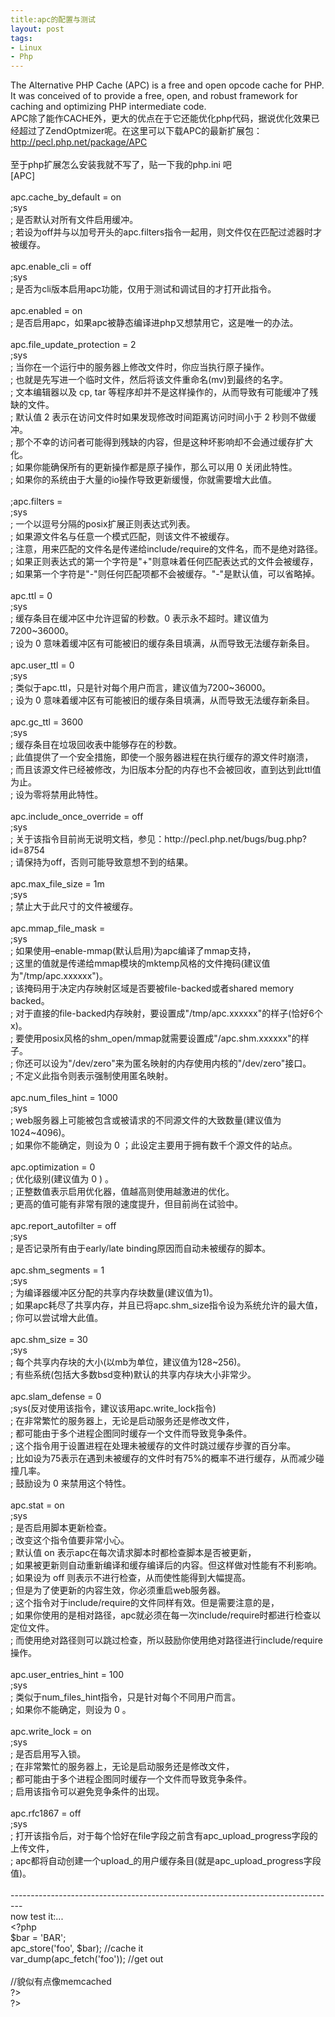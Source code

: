 ```yaml
---
title:apc的配置与测试
layout: post
tags:
- Linux
- Php
---
```

<div> The Alternative PHP Cache (APC) is a free and open opcode cache for PHP.    It was conceived of to provide a free, open, and robust framework for    caching and optimizing PHP intermediate code.<br/>APC除了能作CACHE外，更大的优点在于它还能优化php代码，据说优化效果已经超过了ZendOptmizer呢。在这里可以下载APC的最新扩展包： <a href="http://pecl.php.net/package/APC" target="_blank">http://pecl.php.net/package/APC</a><br/><br/>至于php扩展怎么安装我就不写了，贴一下我的php.ini 吧<br/>[APC]<br/><br/>apc.cache_by_default = on<br/>;sys<br/>; 是否默认对所有文件启用缓冲。<br/>; 若设为off并与以加号开头的apc.filters指令一起用，则文件仅在匹配过滤器时才被缓存。<br/><br/>apc.enable_cli = off<br/>;sys<br/>; 是否为cli版本启用apc功能，仅用于测试和调试目的才打开此指令。<br/><br/>apc.enabled = on<br/>; 是否启用apc，如果apc被静态编译进php又想禁用它，这是唯一的办法。<br/><br/>apc.file_update_protection = 2<br/>;sys<br/>; 当你在一个运行中的服务器上修改文件时，你应当执行原子操作。<br/>; 也就是先写进一个临时文件，然后将该文件重命名(mv)到最终的名字。<br/>; 文本编辑器以及 cp, tar 等程序却并不是这样操作的，从而导致有可能缓冲了残缺的文件。<br/>; 默认值 2 表示在访问文件时如果发现修改时间距离访问时间小于 2 秒则不做缓冲。<br/>; 那个不幸的访问者可能得到残缺的内容，但是这种坏影响却不会通过缓存扩大化。<br/>; 如果你能确保所有的更新操作都是原子操作，那么可以用 0 关闭此特性。<br/>; 如果你的系统由于大量的io操作导致更新缓慢，你就需要增大此值。<br/><br/>;apc.filters =<br/>;sys<br/>; 一个以逗号分隔的posix扩展正则表达式列表。<br/>; 如果源文件名与任意一个模式匹配，则该文件不被缓存。<br/>; 注意，用来匹配的文件名是传递给include/require的文件名，而不是绝对路径。<br/>; 如果正则表达式的第一个字符是"+"则意味着任何匹配表达式的文件会被缓存，<br/>; 如果第一个字符是"-"则任何匹配项都不会被缓存。"-"是默认值，可以省略掉。<br/><br/>apc.ttl = 0<br/>;sys<br/>; 缓存条目在缓冲区中允许逗留的秒数。0 表示永不超时。建议值为7200~36000。<br/>; 设为 0 意味着缓冲区有可能被旧的缓存条目填满，从而导致无法缓存新条目。<br/><br/>apc.user_ttl = 0<br/>;sys<br/>; 类似于apc.ttl，只是针对每个用户而言，建议值为7200~36000。<br/>; 设为 0 意味着缓冲区有可能被旧的缓存条目填满，从而导致无法缓存新条目。<br/><br/>apc.gc_ttl = 3600<br/>;sys<br/>; 缓存条目在垃圾回收表中能够存在的秒数。<br/>; 此值提供了一个安全措施，即使一个服务器进程在执行缓存的源文件时崩溃，<br/>; 而且该源文件已经被修改，为旧版本分配的内存也不会被回收，直到达到此ttl值为止。<br/>; 设为零将禁用此特性。<br/><br/>apc.include_once_override = off<br/>;sys<br/>; 关于该指令目前尚无说明文档，参见：http://pecl.php.net/bugs/bug.php?id=8754<br/>; 请保持为off，否则可能导致意想不到的结果。<br/><br/>apc.max_file_size = 1m<br/>;sys<br/>; 禁止大于此尺寸的文件被缓存。<br/><br/>apc.mmap_file_mask =<br/>;sys<br/>; 如果使用–enable-mmap(默认启用)为apc编译了mmap支持，<br/>; 这里的值就是传递给mmap模块的mktemp风格的文件掩码(建议值为"/tmp/apc.xxxxxx")。<br/>; 该掩码用于决定内存映射区域是否要被file-backed或者shared memory backed。<br/>; 对于直接的file-backed内存映射，要设置成"/tmp/apc.xxxxxx"的样子(恰好6个x)。<br/>; 要使用posix风格的shm_open/mmap就需要设置成"/apc.shm.xxxxxx"的样子。<br/>; 你还可以设为"/dev/zero"来为匿名映射的内存使用内核的"/dev/zero"接口。<br/>; 不定义此指令则表示强制使用匿名映射。<br/><br/>apc.num_files_hint = 1000<br/>;sys<br/>; web服务器上可能被包含或被请求的不同源文件的大致数量(建议值为1024~4096)。<br/>; 如果你不能确定，则设为 0 ；此设定主要用于拥有数千个源文件的站点。<br/><br/>apc.optimization = 0<br/>; 优化级别(建议值为 0 ) 。<br/>; 正整数值表示启用优化器，值越高则使用越激进的优化。<br/>; 更高的值可能有非常有限的速度提升，但目前尚在试验中。<br/><br/>apc.report_autofilter = off<br/>;sys<br/>; 是否记录所有由于early/late binding原因而自动未被缓存的脚本。<br/><br/>apc.shm_segments = 1<br/>;sys<br/>; 为编译器缓冲区分配的共享内存块数量(建议值为1)。<br/>; 如果apc耗尽了共享内存，并且已将apc.shm_size指令设为系统允许的最大值，<br/>; 你可以尝试增大此值。<br/><br/>apc.shm_size = 30<br/>;sys<br/>; 每个共享内存块的大小(以mb为单位，建议值为128~256)。<br/>; 有些系统(包括大多数bsd变种)默认的共享内存块大小非常少。<br/><br/>apc.slam_defense = 0<br/>;sys(反对使用该指令，建议该用apc.write_lock指令)<br/>; 在非常繁忙的服务器上，无论是启动服务还是修改文件，<br/>; 都可能由于多个进程企图同时缓存一个文件而导致竞争条件。<br/>; 这个指令用于设置进程在处理未被缓存的文件时跳过缓存步骤的百分率。<br/>; 比如设为75表示在遇到未被缓存的文件时有75%的概率不进行缓存，从而减少碰撞几率。<br/>; 鼓励设为 0 来禁用这个特性。<br/><br/>apc.stat = on<br/>;sys<br/>; 是否启用脚本更新检查。<br/>; 改变这个指令值要非常小心。<br/>; 默认值 on 表示apc在每次请求脚本时都检查脚本是否被更新，<br/>; 如果被更新则自动重新编译和缓存编译后的内容。但这样做对性能有不利影响。<br/>; 如果设为 off 则表示不进行检查，从而使性能得到大幅提高。<br/>; 但是为了使更新的内容生效，你必须重启web服务器。<br/>; 这个指令对于include/require的文件同样有效。但是需要注意的是，<br/>; 如果你使用的是相对路径，apc就必须在每一次include/require时都进行检查以定位文件。<br/>; 而使用绝对路径则可以跳过检查，所以鼓励你使用绝对路径进行include/require操作。<br/><br/>apc.user_entries_hint = 100<br/>;sys<br/>; 类似于num_files_hint指令，只是针对每个不同用户而言。<br/>; 如果你不能确定，则设为 0 。<br/><br/>apc.write_lock = on<br/>;sys<br/>; 是否启用写入锁。<br/>; 在非常繁忙的服务器上，无论是启动服务还是修改文件，<br/>; 都可能由于多个进程企图同时缓存一个文件而导致竞争条件。<br/>; 启用该指令可以避免竞争条件的出现。<br/><br/>apc.rfc1867 = off<br/>;sys<br/>; 打开该指令后，对于每个恰好在file字段之前含有apc_upload_progress字段的上传文件，<br/>; apc都将自动创建一个upload_的用户缓存条目(就是apc_upload_progress字段值)。<br/><br/>---------------------------------------------------------------------------------<br/>now test it:...<br/>&lt;?php<br/>$bar = 'BAR';  <br/>apc_store('foo', $bar);     //cache it<br/>var_dump(apc_fetch('foo')); //get out<br/><br/>//貌似有点像memcached<br/> ?&gt;<br/>?&gt; </div>